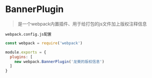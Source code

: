 # BannerPlugin

> 是一个webpack内置插件、用于给打包的js文件加上版权注释信息

`webpack.config.js配置`

```js
const webpack = require('webpack')

module.exports = {
  plugins: [
    new webpack.BannerPlugin('龙葵的版权信息')
  ]
}
```